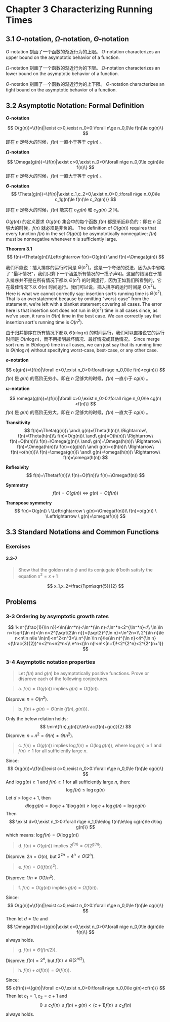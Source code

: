 # Chapter 3 Characterizing Running Times

## 3.1 $O$-notation, $\Omega$-notation, $\Theta$​-notation

$O$-notation 刻画了一个函数的渐近行为的上限。
$O$-notation characterizes an upper bound on the asymptotic behavior of a function.

$\Omega$-notation 刻画了一个函数的渐近行为的下限。
$\Omega$-notation characterizes an lower bound on the asymptotic behavior of a function.

$\Theta$-notation 刻画了一个函数的渐近行为的上下限。
$\Theta$-notation characterizes an tight bound on the asymptotic behavior of a function.

## 3.2 Asymptotic Notation: Formal Definition

**$O$-notation**

$$
O(g(n))=\{f(n)|\exist c>0,\exist n_0>0:\forall n\ge n_0,0\le f(n)\le cg(n)\}
$$
即在 $n$ 足够大的时候，$f(n)$ 一直小于等于 $cg(n)$ 。

**$\Omega$​-notation**

$$
\Omega(g(n))=\{f(n)|\exist c>0,\exist n_0>0:\forall n\ge n_0,0\le cg(n)\le f(n)\}
$$
即在 $n$ 足够大的时候，$f(n)$ 一直大于等于 $cg(n)$ 。

**$\Theta$-notation**
$$
\Theta(g(n))=\{f(n)|\exist c_1,c_2>0,\exist n_0>0,:\forall n\ge n_0,0\le c_1g(n)\le f(n)\le c_2g(n)\}
$$

即在 $n$ 足够大的时候，$f(n)$ 能夹在 $c_1g(n)$ 和 $c_2g(n)$ 之间。

$O(g(n))$ 的定义要求 $O(g(n))$ 集合中的每个函数 $f(n)$ 都是渐近非负的：即在 $n$ 足够大的时候，$f(n)$ 就必须是非负的。
The definition of $O(g(n))$ requires that every function $f(n)$ in the set $O(g(n))$ be asymptotically nonnegative: $f(n)$ must be nonnegative whenever $n$ is sufficiently large.

**Theorem 3.1**
$$
f(n)=\Theta(g(n))\Leftrightarrow f(n)=O(g(n)) \and f(n)=\Omega(g(n))
$$

我们不能说：插入排序的运行时间是 $\Theta(n^2)$。这是一个夸张的说法，因为从中省略了 "最坏情况"，我们只剩下一个涵盖所有情况的一揽子声明。这里的错误在于插入排序并不是在所有情况下都以 $\Theta(n^2)$ 的时间运行，因为正如我们所看到的，它在最佳情况下以 $\Theta(n)$ 时间运行。我们可以说，插入排序的运行时间是 $O(n^2)$。
Here is what we cannot correctly say: insertion sort’s running time is $\Theta(n^2)$. That is an overstatement because by omitting "worst-case" from the statement, we're left with a blanket statement covering all cases. The error here is that insertion sort does not run in $\Theta(n^2)$ time in all cases since, as we've seen, it runs in $\Theta(n)$ time in the best case. We can correctly say that insertion sort's running time is $O(n^2)$.

由于归并排序在所有情况下都以 $\Theta(n\log n)$ 的时间运行，我们可以直接说它的运行时间是 $\Theta(n\log n)$，而不用指明最坏情况、最好情况或其他情况。 
Since merge sort runs in $\Theta(n\log n)$ time in all cases, we can just say that its running time is $\Theta(n\log n)$ without specifying worst-case, best-case, or any other case.

**$o$-notation**

$$
o(g(n))=\{f(n)|\forall c>0,\exist n_0>0:\forall n\ge n_0,0\le f(n)<cg(n)\}
$$
$f(n)$ 是 $g(n)$ 的高阶无穷小。即在 $n$ 足够大的时候，$f(n)$ 一直小于 $cg(n)$ 。

**$\omega$-notation**

$$
\omega(g(n))=\{f(n)|\forall c>0,\exist n_0>0:\forall n\ge n_0,0\le cg(n)<f(n)\}
$$
$f(n)$ 是 $g(n)$ 的高阶无穷大。即在 $n$ 足够大的时候，$f(n)$ 一直大于 $cg(n)$ 。

**Transitivity**
$$
f(n)=\Theta(g(n))\ \and\ g(n)=\Theta(h(n))\ \Rightarrow\ f(n)=\Theta(h(n))\\
f(n)=O(g(n))\ \and\ g(n)=O(h(n))\ \Rightarrow\ f(n)=O(h(n))\\
f(n)=\Omega(g(n))\ \and\ g(n)=\Omega(h(n))\ \Rightarrow\ f(n)=\Omega(h(n))\\
f(n)=o(g(n))\ \and\ g(n)=o(h(n))\ \Rightarrow\ f(n)=o(h(n))\\
f(n)=\omega(g(n))\ \and\ g(n)=\omega(h(n))\ \Rightarrow\ f(n)=\omega(h(n))
$$

**Reflexivity**
$$
f(n)=\Theta(f(n))\\
f(n)=O(f(n))\\
f(n)=\Omega(f(n))
$$

**Symmetry**
$$
f(n)=\Theta(g(n)) \ \Leftrightarrow \ g(n)=\Theta(f(n))
$$

**Transpose symmetry**
$$
f(n)=O(g(n)) \ \Leftrightarrow \ g(n)=\Omega(f(n))\\
f(n)=o(g(n)) \ \Leftrightarrow \ g(n)=\omega(f(n))
$$

## 3.3 Standard Notations and Common Functions

### Exercises

#### 3.3-7

> Show that the golden ratio $\phi$ and its conjugate $\hat\phi$ both satisfy the equation $x^2=x+1$

$$
x_1,x_2=\frac{1\pm\sqrt{5}}{2}
$$

## Problems

### 3-3 Ordering by asymptotic growth rates


$$
1<n^{\frac{1}{\ln n}}<\ln(\ln^*n)<\ln^*(\ln n)<\ln^*n<2^{\ln^*n}<\\
\ln \ln n<\sqrt{\ln n}<\ln n<2^{\sqrt{2\ln n}}<(\sqrt2)^{\ln n}<\ln^2n<\\
2^{\ln n}\le n<n\ln n\le \ln(n!)<n^2<n^3<\\
n^{\ln \ln n}\le(\ln n)^{\ln n}<4^{\ln n}<(\frac{3}{2})^n<2^n<n2^n<\\
e^n<(\ln n)!<n!<(n+1)!<2^{2^n}<2^{2^{n+1}}
$$

### 3-4 Asymptotic notation properties

> Let $f(n)$ and $g(n)$ be asymptotically positive functions. Prove or disprove each of the following conjectures.

> a. $f(n)=O(g(n))$ implies $g(n)=O(f(n))$.

Disprove: $n=O(n^2)$.

> b. $f(n)+g(n)=\Theta(\min\{f(n),g(n)\})$.

Only the below relation holds:
$$
\min\{f(n),g(n)\}\le\frac{f(n)+g(n)}{2}
$$
Disprove: $n+n^2=\Theta(n)\ne\Theta(n^2)$.

> c. $f(n)=O(g(n))$ implies $\log f(n)=O(\log g(n))$, where $\log g(n)\ge1$ and $f(n)\ge1$ for all sufficiently large $n$.

Since:
$$
O(g(n))=\{f(n)|\exist c>0,\exist n_0>0:\forall n\ge n_0,0\le f(n)\le cg(n)\}
$$
And $\log g(n)\ge1$ and $f(n)\ge1$ for all sufficiently large $n$, then:
$$
\log f(n)\le \log cg(n)
$$
Let $d>\log c+1$, then
$$
d\log g(n)=(\log c+1)\log g(n)\ge\log c+\log g(n)=\log cg(n)
$$
Then
$$
\exist d>0,\exist n_1>0:\forall n\ge n_1,0\le\log f(n)\le\log cg(n)\le d\log g(n)\}
$$
which means: $\log f(n)=O(\log g(n))$

> d. $f(n)=O(g(n))$ implies $2^{f(n)}=O(2^{g(n)})$.

Disprove: $2n=O(n)$, but $2^{2n}=4^n\ne O(2^n)$.

> e. $f(n)=O((f(n))^2)$.

Disprove: $1/n\ne O(1/n^2)$.

> f. $f(n)=O(g(n))$ implies $g(n)=\Omega(f(n))$.

Since:
$$
O(g(n))=\{f(n)|\exist c>0,\exist n_0>0:\forall n\ge n_0,0\le f(n)\le cg(n)\}
$$
Then let $d=1/c$ and
$$
\Omega(f(n))=\{g(n)|\exist c>0,\exist n_0>0:\forall n\ge n_0,0\le dg(n)\le f(n)\}
$$
always holds.

> g. $f(n)=\Theta(f(n/2))$.

Disprove: $f(n)=2^n$, but $f(n)\ne\Theta(2^{n/2})$.

> h. $f(n)+o(f(n))=\Theta(f(n))$.

Since:
$$
o(f(n))=\{g(n)|\forall c>0,\exist n_0>0:\forall n\ge n_0,0\le g(n)<cf(n)\}
$$
Then let $c_1=1,c_2=c+1$ and
$$
0\le c_1f(n)\le f(n)+g(n)<(c+1)f(n)\le c_2f(n)
$$
always holds.

